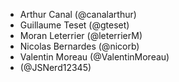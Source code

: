 - Arthur Canal (@canalarthur)
- Guillaume Teset (@gteset)
- Moran Leterrier (@leterrierM)
- Nicolas Bernardes (@nicorb)
- Valentin Moreau (@ValentinMoreau)
- (@JSNerd12345)
